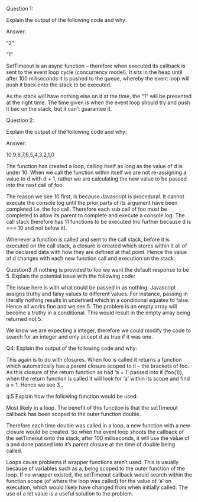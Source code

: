 Question 1: 

Explain the output of the following code and why: 
 
Answer:  
 
“2” 

“1” 

SetTimeout is an async function – therefore when executed its callback is sent to the event loop cycle (concurrency model). It sits in the heap until after 100 miliseconds it is pushed to the queue, whereby the event loop will push it back onto the stack to be executed. 
 
As the stack will have nothing else on it at the time, the “1” will be presented at the right time. The time given is when the event loop should try and push it bac on the stack, but it can’t guarantee it.  
 
Question 2: 
 
Explain the output of the following code and why: 
 
Answer: 
 
10,9,8,7,6,5,4,3,2,1,0 
 
The function has created a loop, calling itself as long as the value of d is under 10. When we call the function within itself we are not re-assigning a value to d with d + 1, rather we are calculating the new value to be passed into the next call of foo. 
 
The reason we see 10 first, is because Javascript is procedural. It cannot execute the console log until the prior parts of its argument have been completed I.e. the foo call. Therefore each sub call of foo must be completed to allow its parent to complete and execute a console.log. The call stack therefore has 11 functions to be executed (no further because d is === 10 and not below it).  
 
Whenever a function is called and sent to the call stack, before it is executed on the call stack, a closure is created which stores within it all of the declared data with how they are defined at that point. Hence the value of d changes with each new function call and execution on the stack. 
 
Question3 .If nothing is provided to foo we want the default response to be 5. Explain the potential issue with the following code: 
 
The issue here is with what could be passed in as nothing. Javascript assigns truthy and falsy values to different values. For instance, passing in literally nothing results in undefined which in a conditional equates to false. Hence all works fine and we see 5. The problem is an empty array will become a truthy in a conditional. This would result in the empty array being returned not 5. 
 
We know we are expecting a integer, therefore we could modify the code to search for an integer and only accept d as true if it was one.  
 
Q4: Explain the output of the following code and why: 
 
This again is to do with closures. When foo is called it returns a function which automatically has a parent closure scoped to it – the brackets of foo. As this closure of the return function as had ‘a = 1’ passed into it (foo(1)), when the return function is called it will look for ‘a’ within its scope  and find a = 1. Hence we see 3 . 
 
q:5 Explain how the following function would be used: 
 
Most likely in a loop. The benefit of this function is that the setTimeout callback has been scoped to the outer function double. 
 
Therefore each time double was called in a loop, a new function with a new closure would be created. So when the event loop shoots the callback of the setTimeout onto the stack, after 100 miliseconds, it will use the value of a and done passed into it’s parent closure at the time of double being called.  
 
Loops cause problems if wrapper functions aren’t used. This is usually because of variables such as a, being scoped to the outer function of the loop. If no wrapper existed, the setTimeout callback would search within the function scope (of where the loop was called) for the value of ‘a’ on execution, which would likely have changed from when initially called. The use of a let value is a useful solution to the problem.  

